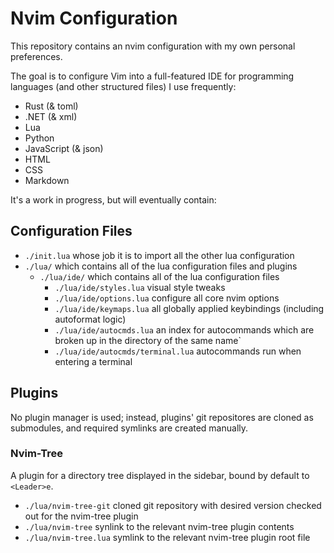 # Nvim Configuration

This repository contains an nvim configuration with my own personal preferences.

The goal is to configure Vim into a full-featured IDE for programming languages (and other structured files) I use frequently:
- Rust (& toml)
- .NET (& xml)
- Lua
- Python
- JavaScript (& json)
- HTML
- CSS
- Markdown

It's a work in progress, but will eventually contain:

## Configuration Files
- `./init.lua` whose job it is to import all the other lua configuration
- `./lua/` which contains all of the lua configuration files and plugins
    - `./lua/ide/` which contains all of the lua configuration files
        - `./lua/ide/styles.lua` visual style tweaks
        - `./lua/ide/options.lua` configure all core nvim options
        - `./lua/ide/keymaps.lua` all globally applied keybindings (including autoformat logic)
        - `./lua/ide/autocmds.lua` an index for autocommands which are broken up in the directory of the same name`
        - `./lua/ide/autocmds/terminal.lua` autocommands run when entering a terminal

## Plugins
No plugin manager is used; instead, plugins' git repositores are cloned as submodules, and required symlinks are created manually.

### Nvim-Tree
A plugin for a directory tree displayed in the sidebar, bound by default to `<Leader>e`.
- `./lua/nvim-tree-git` cloned git repository with desired version checked out for the nvim-tree plugin
- `./lua/nvim-tree` synlink to the relevant nvim-tree plugin contents
- `./lua/nvim-tree.lua` symlink to the relevant nvim-tree plugin root file

